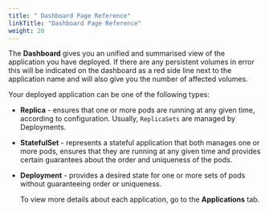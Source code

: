 ```yaml
---
title: " Dashboard Page Reference"
linkTitle: "Dashboard Page Reference"
weight: 20
---
```



The __Dashboard__ gives you an unified and summarised view of the application you have deployed. If there are any persistent volumes in error this will be indicated on the dashboard as a red side line next to the application name and will also give you the number of affected volumes.

Your deployed application can be one of the following types:

* __Replica__ - ensures that one or more pods are running at any given time, according to configuration. Usually, `ReplicaSets` are managed by Deployments.
* __StatefulSet__ - represents a stateful application that both manages one or more pods, ensures that they are running at any given time and provides certain guarantees about the order and uniqueness of the pods.
* __Deployment__ - provides a desired state for one or more sets of pods without guaranteeing order or uniqueness.
  
  To view more details about each application, go to the __Applications__ tab.
